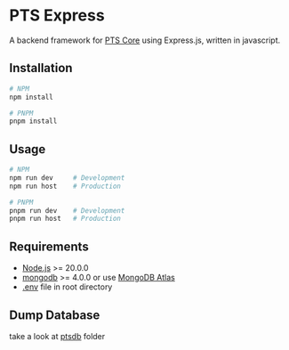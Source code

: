 # PTS Express

A backend framework for [PTS Core](https://github.com/zTzyrant/PTSCore) using Express.js, written in javascript.

## Installation

```bash
# NPM
npm install

# PNPM
pnpm install

```

## Usage

```bash
# NPM
npm run dev     # Development
npm run host    # Production

# PNPM
pnpm run dev    # Development
pnpm run host   # Production
```

## Requirements

- [Node.js](https://nodejs.org/en/) >= 20.0.0
- [mongodb](https://www.mongodb.com/) >= 4.0.0 or use [MongoDB Atlas](https://www.mongodb.com/cloud/atlas)
- [.env](.env.example) file in root directory

## Dump Database

take a look at [ptsdb](examples/ptsdb) folder
